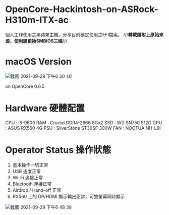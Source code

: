 # OpenCore-Hackintosh-on-ASRock-H310m-ITX-ac

個人工作使用之黑蘋果主機，分享目前穩定使用之EFI檔案。 ///**轉載請附上原始來源，使用請更換SMBIOS三碼**///

# macOS Version
![截圖 2021-09-29 下午6 30 40](https://user-images.githubusercontent.com/76845546/135252115-9c1a9605-45ba-4013-b3f4-dfee1d7b87b8.png)

on OpenCore 0.6.5

# Hardware 硬體配置
CPU : i5-9600
RAM : Crucial DDR4-2666 8Gx2 
SSD : WD SN750 512G
GPU : ASUS RX560 4G
PSU : SilverStone ST30SF 300W
FAN : NOCTUA NH-L9i

# Operator Status 操作狀態
1. 基本操作一切正常
2. USB 速度正常
3. Wi-Fi 連接正常
4. Bluetooth 連接正常
5. Airdrop / Hand-off 正常
6. RX560 上的 DP/HDMI 顯示輸出正常，可雙螢幕同時顯示

![截圖 2021-09-29 下午6 48 39](https://user-images.githubusercontent.com/76845546/135255060-2de02113-6664-4faa-bbce-085f012956f3.png)

